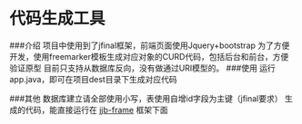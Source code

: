代码生成工具
===============================
###介绍
		项目中使用到了jfinal框架，前端页面使用Jquery+bootstrap
		为了方便开发，使用freemarker模板生成对应对象的CURD代码，包括后台和前台，方便验证原型
		目前只支持从数据库反向，没有做通过URI模型的。
###使用
	运行app.java，即可在项目dest目录下生成对应代码
	
###其他
	数据库建立请全部使用小写，表使用自增id字段为主键（jfinal要求）
	生成的代码，能直接运行在 [jjb-frame](https://github.com/yueric/jjb-frame) 框架下面
